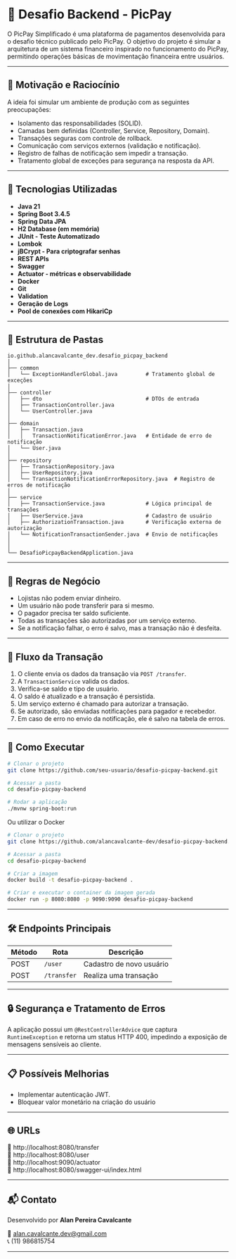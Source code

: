 
# 💸 Desafio Backend - PicPay

O PicPay Simplificado é uma plataforma de pagamentos desenvolvida para o desafio técnico publicado pelo PicPay. O objetivo do projeto é simular a arquitetura de um sistema financeiro inspirado no funcionamento do PicPay, permitindo operações básicas de movimentação financeira entre usuários.

---

## 🧠 Motivação e Raciocínio

A ideia foi simular um ambiente de produção com as seguintes preocupações:

- Isolamento das responsabilidades (SOLID).
- Camadas bem definidas (Controller, Service, Repository, Domain).
- Transações seguras com controle de rollback.
- Comunicação com serviços externos (validação e notificação).
- Registro de falhas de notificação sem impedir a transação.
- Tratamento global de exceções para segurança na resposta da API.

---

## 🚀 Tecnologias Utilizadas

- **Java 21**
- **Spring Boot 3.4.5**
- **Spring Data JPA**
- **H2 Database (em memória)**
- **JUnit - Teste Automatizado**
- **Lombok**
- **jBCrypt - Para criptografar senhas**
- **REST APIs**
- **Swagger**
- **Actuator - métricas e observabilidade**
- **Docker**
- **Git**
- **Validation**
- **Geração de Logs**
- **Pool de conexões com HikariCp**


---

## 📁 Estrutura de Pastas

```
io.github.alancavalcante_dev.desafio_picpay_backend
│
├── common
│   └── ExceptionHandlerGlobal.java         # Tratamento global de exceções
│
├── controller
│   ├── dto                                 # DTOs de entrada
│   ├── TransactionController.java        
│   └── UserController.java               
│
├── domain
│   ├── Transaction.java       
│   │   TransactionNotificationError.java   # Entidade de erro de notificação           
│   └── User.java                         
│
├── repository
│   ├── TransactionRepository.java        
│   ├── UserRepository.java               
│   └── TransactionNotificationErrorRepository.java  # Registro de erros de notificação
│
├── service
│   ├── TransactionService.java             # Lógica principal de transações
│   ├── UserService.java                    # Cadastro de usuário
│   ├── AuthorizationTransaction.java       # Verificação externa de autorização
│   └── NotificationTransactionSender.java  # Envio de notificações
│   
│
└── DesafioPicpayBackendApplication.java  
```

---

## 🔐 Regras de Negócio

- Lojistas não podem enviar dinheiro.
- Um usuário não pode transferir para si mesmo.
- O pagador precisa ter saldo suficiente.
- Todas as transações são autorizadas por um serviço externo.
- Se a notificação falhar, o erro é salvo, mas a transação não é desfeita.

---

## 🔄 Fluxo da Transação

1. O cliente envia os dados da transação via `POST /transfer`.
2. A `TransactionService` valida os dados.
3. Verifica-se saldo e tipo de usuário.
4. O saldo é atualizado e a transação é persistida.
5. Um serviço externo é chamado para autorizar a transação.
6. Se autorizado, são enviadas notificações para pagador e recebedor.
7. Em caso de erro no envio da notificação, ele é salvo na tabela de erros.

---

## 🧪 Como Executar

```bash
# Clonar o projeto
git clone https://github.com/seu-usuario/desafio-picpay-backend.git

# Acessar a pasta
cd desafio-picpay-backend

# Rodar a aplicação
./mvnw spring-boot:run
```

Ou utilizar o Docker
```bash
# Clonar o projeto
git clone https://github.com/alancavalcante-dev/desafio-picpay-backend.git

# Acessar a pasta
cd desafio-picpay-backend

# Criar a imagem
docker build -t desafio-picpay-backend .

# Criar e executar o container da imagem gerada
docker run -p 8080:8080 -p 9090:9090 desafio-picpay-backend
```
---

## 🛠 Endpoints Principais

| Método | Rota             | Descrição                 |
|--------|------------------|---------------------------|
| POST   | `/user`          | Cadastro de novo usuário  |
| POST   | `/transfer`      | Realiza uma transação     |

---

## 🔒 Segurança e Tratamento de Erros

A aplicação possui um `@RestControllerAdvice` que captura `RuntimeException` e retorna um status HTTP 400, impedindo a exposição de mensagens sensíveis ao cliente.

---

## 📋 Possíveis Melhorias

- Implementar autenticação JWT.
- Bloquear valor monetário na criação do usuário

---

## 🌐 URLs

🔗 http://localhost:8080/transfer <br>
🔗 http://localhost:8080/user <br>
🔗 http://localhost:9090/actuator <br>
🔗 http://localhost:8080/swagger-ui/index.html


---

## 📬 Contato

Desenvolvido por **Alan Pereira Cavalcante**

📧 alan.cavalcante.dev@gmail.com <br>
📞 (11) 986815754

---
